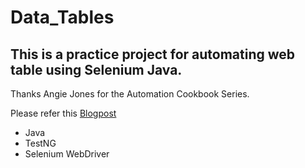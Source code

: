 # Data_Tables

## This is a practice project for automating web table using Selenium Java.

Thanks Angie Jones for the Automation Cookbook Series.

Please refer this [Blogpost](https://angiejones.tech/)

- Java
- TestNG
- Selenium WebDriver
